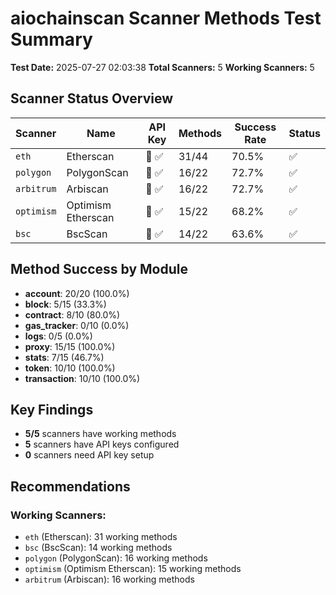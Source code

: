 # aiochainscan Scanner Methods Test Summary

**Test Date:** 2025-07-27 02:03:38
**Total Scanners:** 5
**Working Scanners:** 5

## Scanner Status Overview

| Scanner | Name | API Key | Methods | Success Rate | Status |
|---------|------|---------|---------|--------------|--------|
| `eth` | Etherscan | 🔑 ✅ | 31/44 | 70.5% | ✅ |
| `polygon` | PolygonScan | 🔑 ✅ | 16/22 | 72.7% | ✅ |
| `arbitrum` | Arbiscan | 🔑 ✅ | 16/22 | 72.7% | ✅ |
| `optimism` | Optimism Etherscan | 🔑 ✅ | 15/22 | 68.2% | ✅ |
| `bsc` | BscScan | 🔑 ✅ | 14/22 | 63.6% | ✅ |

## Method Success by Module

- **account**: 20/20 (100.0%)
- **block**: 5/15 (33.3%)
- **contract**: 8/10 (80.0%)
- **gas_tracker**: 0/10 (0.0%)
- **logs**: 0/5 (0.0%)
- **proxy**: 15/15 (100.0%)
- **stats**: 7/15 (46.7%)
- **token**: 10/10 (100.0%)
- **transaction**: 10/10 (100.0%)

## Key Findings

- **5/5** scanners have working methods
- **5** scanners have API keys configured
- **0** scanners need API key setup

## Recommendations


### Working Scanners:
- `eth` (Etherscan): 31 working methods
- `bsc` (BscScan): 14 working methods
- `polygon` (PolygonScan): 16 working methods
- `optimism` (Optimism Etherscan): 15 working methods
- `arbitrum` (Arbiscan): 16 working methods
